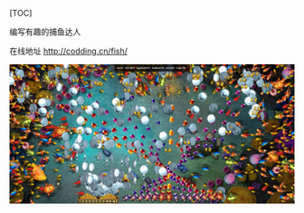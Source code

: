 [TOC]

<!-- getTotalLength
getPointAtLength -->

编写有趣的捕鱼达人

在线地址 http://codding.cn/fish/

![demo](readme/demo.jpg)


<!-- 
https://baike.baidu.com/item/CSM/10240408

关闭csm，则变成纯uefi启动

联想g460ay配置

Windows 8 64-bit
https://support.lenovo.com.cn/lenovo/wsi/Modules/DriverDetail.aspx?ID=39106

Windows 10 64-bit
https://support.lenovo.com.cn/lenovo/wsi/Modules/DriverDetail.aspx?ID=52118


https://v3.cn.vuejs.org/guide/introduction.html

https://www.vuemastery.com/courses/intro-to-vue-3/creating-the-vue-app-vue3
-->